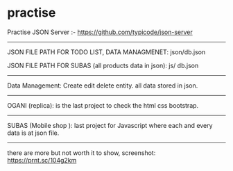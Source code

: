 # practise
Practise JSON Server :- https://github.com/typicode/json-server

--------------------------

JSON FILE PATH FOR TODO LIST, DATA MANAGMENET:
json/db.json

JSON FILE PATH FOR SUBAS (all products data in json):
js/ db.json

--------------------------

Data Management: Create edit delete entity. all data stored in json.

--------------------------

OGANI (replica): is the last project to check the html css bootstrap.

--------------------------

SUBAS (Mobile shop ): last project for Javascript where each and every data is at json file.

--------------------------
there are more but not worth it to show, 
screenshot: https://prnt.sc/104g2km
